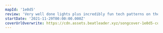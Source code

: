 ```yaml
---
mapId: '1e0d5'
review: 'Very well done lights plus incredibly fun tech patterns on the one hand, and quality lower diffs on the other hand. This was grounds enough for fatalution to be the first mapper to be officially chosen twice for MOTW!'
startDate: '2021-11-29T00:00:00.000Z'
coverUrlOverwrite: https://cdn.assets.beatleader.xyz/songcover-1e0d5-cover.jpg
---
```

